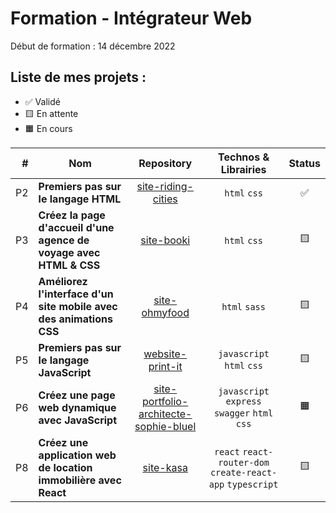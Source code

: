 # Formation - Intégrateur Web

Début de formation : 14 décembre 2022

## Liste de mes projets :

- ✅ Validé
- 🟨 En attente
- 🟧 En cours

| # | Nom | Repository | Technos & Librairies | Status |
|-:|-|:-:|:-:|:-:|
| P2 | **Premiers pas sur le langage HTML** | [site-riding-cities](https://github.com/boysers/site-riding-cities) | `html` `css` | ✅ |
| P3 | **Créez la page d'accueil d'une agence de voyage avec HTML & CSS** | [site-booki](https://github.com/boysers/site-booki) | `html` `css` | 🟨 |
| P4 | **Améliorez l'interface d'un site mobile avec des animations CSS** | [site-ohmyfood](https://github.com/boysers/site-ohmyfood/) | `html` `sass` | 🟨 |
| P5 | **Premiers pas sur le langage JavaScript** | [website-print-it](https://github.com/boysers/website-print-it) | `javascript` `html` `css` | 🟨 |
| P6 | **Créez une page web dynamique avec JavaScript** | [site-portfolio-architecte-sophie-bluel](https://github.com/boysers/site-portfolio-architecte-sophie-bluel) | `javascript` `express` `swagger` `html` `css` | 🟧 |
| P8 | **Créez une application web de location immobilière avec React** | [site-kasa](https://github.com/boysers/site-kasa) | `react` `react-router-dom` `create-react-app` `typescript` | 🟨 |
